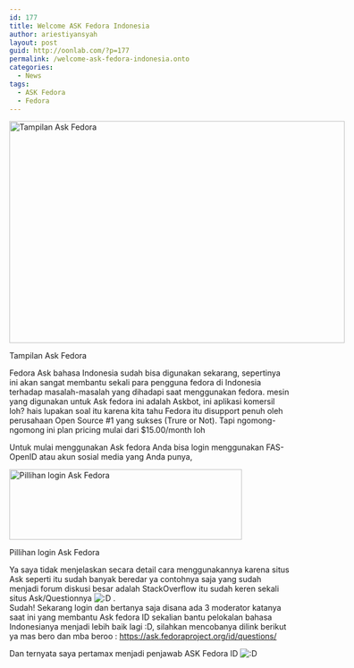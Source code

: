 ```yaml
---
id: 177
title: Welcome ASK Fedora Indonesia
author: ariestiyansyah
layout: post
guid: http://oonlab.com/?p=177
permalink: /welcome-ask-fedora-indonesia.onto
categories:
  - News
tags:
  - ASK Fedora
  - Fedora
---
```

<div id="attachment_178" style="width: 610px" class="wp-caption aligncenter">
  <a href="http://oonlab.com/wp-content/uploads/2014/01/Screenshot-from-2014-01-23-190832.png"><img class="size-large wp-image-178" alt="Tampilan Ask Fedora" src="http://oonlab.com/wp-content/uploads/2014/01/Screenshot-from-2014-01-23-190832-600x397.png" width="600" height="397" /></a>
  
  <p class="wp-caption-text">
    Tampilan Ask Fedora
  </p>
</div>

Fedora Ask bahasa Indonesia sudah bisa digunakan sekarang, sepertinya ini akan sangat membantu sekali para pengguna fedora di Indonesia terhadap masalah-masalah yang dihadapi saat menggunakan fedora. mesin yang digunakan untuk Ask fedora ini adalah Askbot, ini aplikasi komersil loh? hais lupakan soal itu karena kita tahu Fedora itu disupport penuh oleh perusahaan Open Source #1 yang sukses (Trure or Not). Tapi ngomong-ngomong ini plan pricing mulai dari $15.00/month loh

Untuk mulai menggunakan Ask fedora Anda bisa login menggunakan FAS-OpenID atau akun sosial media yang Anda punya,

<div id="attachment_179" style="width: 426px" class="wp-caption aligncenter">
  <a href="http://oonlab.com/wp-content/uploads/2014/01/Screenshot-from-2014-01-23-190513.png"><img class="size-full wp-image-179" alt="Pillihan login Ask Fedora" src="http://oonlab.com/wp-content/uploads/2014/01/Screenshot-from-2014-01-23-190513.png" width="416" height="126" /></a>
  
  <p class="wp-caption-text">
    Pillihan login Ask Fedora
  </p>
</div>

Ya saya tidak menjelaskan secara detail cara menggunakannya karena situs Ask seperti itu sudah banyak beredar ya contohnya saja yang sudah menjadi forum diskusi besar adalah StackOverflow itu sudah keren sekali situs Ask/Questionnya <img src="https://oonlab.com/wp-includes/images/smilies/icon_biggrin.gif" alt=":D" class="wp-smiley" /> .  
Sudah! Sekarang login dan bertanya saja disana ada 3 moderator katanya saat ini yang membantu Ask fedora ID sekalian bantu pelokalan bahasa Indonesianya menjadi lebih baik lagi :D, silahkan mencobanya dilink berikut ya mas bero dan mba beroo : <a href="https://ask.fedoraproject.org/id/questions/" target="_blank">https://ask.fedoraproject.org/id/questions/</a>

Dan ternyata saya pertamax menjadi penjawab ASK Fedora ID <img src="https://oonlab.com/wp-includes/images/smilies/icon_biggrin.gif" alt=":D" class="wp-smiley" /> 

&nbsp;

&nbsp;

&nbsp;
